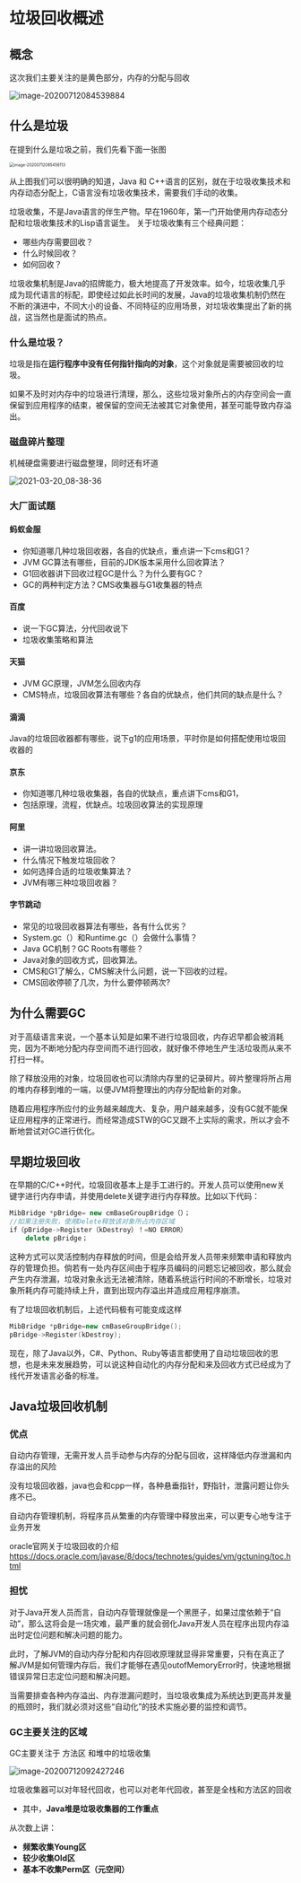# 垃圾回收概述

## 概念

这次我们主要关注的是黄色部分，内存的分配与回收

![image-20200712084539884](images/image-20200712084539884.png)

## 什么是垃圾

在提到什么是垃圾之前，我们先看下面一张图

<img src="images/image-20200712085456113.png" alt="image-20200712085456113" style="zoom: 50%;" />

从上图我们可以很明确的知道，Java 和 C++语言的区别，就在于垃圾收集技术和内存动态分配上，C语言没有垃圾收集技术，需要我们手动的收集。

垃圾收集，不是Java语言的伴生产物。早在1960年，第一门开始使用内存动态分配和垃圾收集技术的Lisp语言诞生。
关于垃圾收集有三个经典问题：

- 哪些内存需要回收？
- 什么时候回收？
- 如何回收？

垃圾收集机制是Java的招牌能力，极大地提高了开发效率。如今，垃圾收集几乎成为现代语言的标配，即使经过如此长时间的发展，Java的垃圾收集机制仍然在不断的演进中，不同大小的设备、不同特征的应用场景，对垃圾收集提出了新的挑战，这当然也是面试的热点。

### 什么是垃圾？

垃圾是指在**运行程序中没有任何指针指向的对象**，这个对象就是需要被回收的垃圾。

如果不及时对内存中的垃圾进行清理，那么，这些垃圾对象所占的内存空间会一直保留到应用程序的结束，被保留的空间无法被其它对象使用，甚至可能导致内存溢出。

### 磁盘碎片整理

机械硬盘需要进行磁盘整理，同时还有坏道

![2021-03-20_08-38-36](D:\StudyFile\Java\JVM\1_内存与垃圾回收篇\14_垃圾回收概述\images\2021-03-20_08-38-36.png)

### 大厂面试题

#### 蚂蚁金服

- 你知道哪几种垃圾回收器，各自的优缺点，重点讲一下cms和G1？
- JVM GC算法有哪些，目前的JDK版本采用什么回收算法？
- G1回收器讲下回收过程GC是什么？为什么要有GC？
- GC的两种判定方法？CMS收集器与G1收集器的特点

#### 百度

- 说一下GC算法，分代回收说下
- 垃圾收集策略和算法

#### 天猫

- JVM GC原理，JVM怎么回收内存
- CMS特点，垃圾回收算法有哪些？各自的优缺点，他们共同的缺点是什么？

#### 滴滴

Java的垃圾回收器都有哪些，说下g1的应用场景，平时你是如何搭配使用垃圾回收器的

#### 京东

- 你知道哪几种垃圾收集器，各自的优缺点，重点讲下cms和G1，
- 包括原理，流程，优缺点。垃圾回收算法的实现原理

#### 阿里

- 讲一讲垃圾回收算法。
- 什么情况下触发垃圾回收？
- 如何选择合适的垃圾收集算法？
- JVM有哪三种垃圾回收器？

#### 字节跳动

- 常见的垃圾回收器算法有哪些，各有什么优劣？
- System.gc（）和Runtime.gc（）会做什么事情？
- Java GC机制？GC Roots有哪些？
- Java对象的回收方式，回收算法。
- CMS和G1了解么，CMS解决什么问题，说一下回收的过程。
- CMS回收停顿了几次，为什么要停顿两次?

## 为什么需要GC

对于高级语言来说，一个基本认知是如果不进行垃圾回收，内存迟早都会被消耗完，因为不断地分配内存空间而不进行回收，就好像不停地生产生活垃圾而从来不打扫一样。

除了释放没用的对象，垃圾回收也可以清除内存里的记录碎片。碎片整理将所占用的堆内存移到堆的一端，以便JVM将整理出的内存分配给新的对象。

随着应用程序所应付的业务越来越庞大、复杂，用户越来越多，没有GC就不能保证应用程序的正常进行。而经常造成STW的GC又跟不上实际的需求，所以才会不断地尝试对GC进行优化。

## 早期垃圾回收

在早期的C/C++时代，垃圾回收基本上是手工进行的。开发人员可以使用new关键字进行内存申请，并使用delete关键字进行内存释放。比如以下代码：

```c++
MibBridge *pBridge= new cmBaseGroupBridge（）；
//如果注册失败，使用Delete释放该对象所占内存区域
if（pBridge->Register（kDestroy）！=NO ERROR）
	delete pBridge；
```

这种方式可以灵活控制内存释放的时间，但是会给开发人员带来频繁申请和释放内存的管理负担。倘若有一处内存区间由于程序员编码的问题忘记被回收，那么就会产生内存泄漏，垃圾对象永远无法被清除，随着系统运行时间的不断增长，垃圾对象所耗内存可能持续上升，直到出现内存溢出并造成应用程序崩溃。 

有了垃圾回收机制后，上述代码极有可能变成这样

```c++
MibBridge *pBridge=new cmBaseGroupBridge(); 
pBridge->Register(kDestroy);
```

现在，除了Java以外，C#、Python、Ruby等语言都使用了自动垃圾回收的思想，也是未来发展趋势，可以说这种自动化的内存分配和来及回收方式已经成为了线代开发语言必备的标准。

## Java垃圾回收机制

### 优点

自动内存管理，无需开发人员手动参与内存的分配与回收，这样降低内存泄漏和内存溢出的风险

没有垃圾回收器，java也会和cpp一样，各种悬垂指针，野指针，泄露问题让你头疼不已。

自动内存管理机制，将程序员从繁重的内存管理中释放出来，可以更专心地专注于业务开发

oracle官网关于垃圾回收的介绍
https://docs.oracle.com/javase/8/docs/technotes/guides/vm/gctuning/toc.html

### 担忧

对于Java开发人员而言，自动内存管理就像是一个黑匣子，如果过度依赖于“自动”，那么这将会是一场灾难，最严重的就会弱化Java开发人员在程序出现内存溢出时定位问题和解决问题的能力。

此时，了解JVM的自动内存分配和内存回收原理就显得非常重要，只有在真正了解JVM是如何管理内存后，我们才能够在遇见outofMemoryError时，快速地根据错误异常日志定位问题和解决问题。

当需要排查各种内存溢出、内存泄漏问题时，当垃圾收集成为系统达到更高并发量的瓶颈时，我们就必须对这些“自动化”的技术实施必要的监控和调节。

### GC主要关注的区域

GC主要关注于 方法区 和堆中的垃圾收集

![image-20200712092427246](images/image-20200712092427246.png)

垃圾收集器可以对年轻代回收，也可以对老年代回收，甚至是全栈和方法区的回收

- 其中，**Java堆是垃圾收集器的工作重点**

从次数上讲：

- **频繁收集Young区**
- **较少收集Old区**
- **基本不收集Perm区（元空间）**